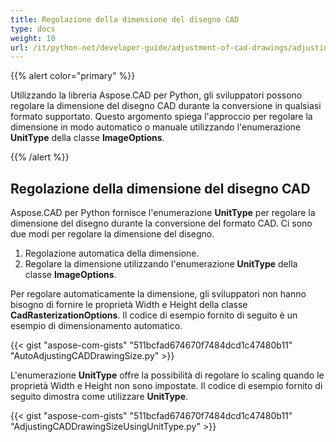 ```yaml
---
title: Regolazione della dimensione del disegno CAD
type: docs
weight: 10
url: /it/python-net/developer-guide/adjustment-of-cad-drawings/adjusting-cad-drawing-size/
---
```


{{% alert color="primary" %}}

Utilizzando la libreria Aspose.CAD per Python, gli sviluppatori possono regolare la dimensione del disegno CAD durante la conversione in qualsiasi formato supportato. Questo argomento spiega l'approccio per regolare la dimensione in modo automatico o manuale utilizzando l'enumerazione **UnitType** della classe **ImageOptions**.

{{% /alert %}}

## **Regolazione della dimensione del disegno CAD**

Aspose.CAD per Python fornisce l'enumerazione **UnitType** per regolare la dimensione del disegno durante la conversione del formato CAD. Ci sono due modi per regolare la dimensione del disegno.

1. Regolazione automatica della dimensione.
2. Regolare la dimensione utilizzando l'enumerazione **UnitType** della classe **ImageOptions**.

Per regolare automaticamente la dimensione, gli sviluppatori non hanno bisogno di fornire le proprietà Width e Height della classe **CadRasterizationOptions**. Il codice di esempio fornito di seguito è un esempio di dimensionamento automatico.

{{< gist "aspose-com-gists" "511bcfad674670f7484dcd1c47480b11" "AutoAdjustingCADDrawingSize.py" >}}

L'enumerazione **UnitType** offre la possibilità di regolare lo scaling quando le proprietà Width e Height non sono impostate. Il codice di esempio fornito di seguito dimostra come utilizzare **UnitType**.

{{< gist "aspose-com-gists" "511bcfad674670f7484dcd1c47480b11" "AdjustingCADDrawingSizeUsingUnitType.py" >}}

